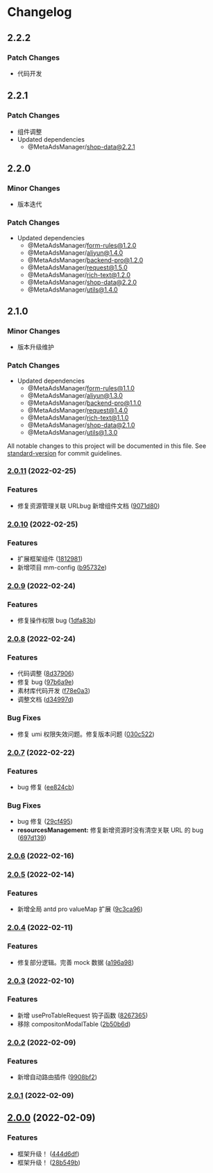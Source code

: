 # Changelog

## 2.2.2

### Patch Changes

- 代码开发

## 2.2.1

### Patch Changes

- 组件调整
- Updated dependencies
  - @MetaAdsManager/shop-data@2.2.1

## 2.2.0

### Minor Changes

- 版本迭代

### Patch Changes

- Updated dependencies
  - @MetaAdsManager/form-rules@1.2.0
  - @MetaAdsManager/aliyun@1.4.0
  - @MetaAdsManager/backend-pro@1.2.0
  - @MetaAdsManager/request@1.5.0
  - @MetaAdsManager/rich-text@1.2.0
  - @MetaAdsManager/shop-data@2.2.0
  - @MetaAdsManager/utils@1.4.0

## 2.1.0

### Minor Changes

- 版本升级维护

### Patch Changes

- Updated dependencies
  - @MetaAdsManager/form-rules@1.1.0
  - @MetaAdsManager/aliyun@1.3.0
  - @MetaAdsManager/backend-pro@1.1.0
  - @MetaAdsManager/request@1.4.0
  - @MetaAdsManager/rich-text@1.1.0
  - @MetaAdsManager/shop-data@2.1.0
  - @MetaAdsManager/utils@1.3.0

All notable changes to this project will be documented in this file. See [standard-version](https://github.com/conventional-changelog/standard-version) for commit guidelines.

### [2.0.11](https://codeup.aliyun.com///compare/v2.0.10...v2.0.11) (2022-02-25)

### Features

- 修复资源管理关联 URLbug 新增组件文档 ([9071d80](https://codeup.aliyun.com///commit/9071d809d11dbaf9ae408b9c1defe46f04a71fef))

### [2.0.10](https://codeup.aliyun.com///compare/v2.0.9...v2.0.10) (2022-02-25)

### Features

- 扩展框架组件 ([1812981](https://codeup.aliyun.com///commit/18129814439ea9a8d6ef7dcc55e3f832a7df13e6))
- 新增项目 mm-config ([b95732e](https://codeup.aliyun.com///commit/b95732e5ec89f01977f00a9a39d074f075f63a09))

### [2.0.9](https://codeup.aliyun.com///compare/v2.0.8...v2.0.9) (2022-02-24)

### Features

- 修复操作权限 bug ([1dfa83b](https://codeup.aliyun.com///commit/1dfa83b631b76f7ab70bafbfddaa300e4953251c))

### [2.0.8](https://codeup.aliyun.com///compare/v2.0.7...v2.0.8) (2022-02-24)

### Features

- 代码调整 ([8d37906](https://codeup.aliyun.com///commit/8d37906863fd96064dca34d056fdd76da06a4242))
- 修复 bug ([97b6a9e](https://codeup.aliyun.com///commit/97b6a9e7588d23a35e903e6408e5c2f6e3e63d2d))
- 素材库代码开发 ([f78e0a3](https://codeup.aliyun.com///commit/f78e0a325a66d5c8d4576065b09c06939d832075))
- 调整文档 ([d34997d](https://codeup.aliyun.com///commit/d34997d3d2c2f287a54064dccfb4fc3a6c8498d6))

### Bug Fixes

- 修复 umi 权限失效问题。修复版本问题 ([030c522](https://codeup.aliyun.com///commit/030c52228b876ad3315286447d67bd529a26f1ba))

### [2.0.7](https://codeup.aliyun.com///compare/v2.0.6...v2.0.7) (2022-02-22)

### Features

- bug 修复 ([ee824cb](https://codeup.aliyun.com///commit/ee824cb7a0007decc1e60ad58fe984b897feeb3e))

### Bug Fixes

- bug 修复 ([29cf495](https://codeup.aliyun.com///commit/29cf495399092a2ea09de8a20d94f8e5be05aade))
- **resourcesManagement:** 修复新增资源时没有清空关联 URL 的 bug ([697d139](https://codeup.aliyun.com///commit/697d1398f5a7ebde151788d50d38db270e319ae1))

### [2.0.6](https://codeup.aliyun.com///compare/v2.0.5...v2.0.6) (2022-02-16)

### [2.0.5](https://codeup.aliyun.com///compare/v2.0.4...v2.0.5) (2022-02-14)

### Features

- 新增全局 antd pro valueMap 扩展 ([9c3ca96](https://codeup.aliyun.com///commit/9c3ca966c5753698c4c9a5d1c2b410ac72d233bc))

### [2.0.4](https://codeup.aliyun.com///compare/v2.0.3...v2.0.4) (2022-02-11)

### Features

- 修复部分逻辑。完善 mock 数据 ([a196a98](https://codeup.aliyun.com///commit/a196a98498b3468b5b6bd97b75db29b276bd6c31))

### [2.0.3](https://codeup.aliyun.com///compare/v2.0.2...v2.0.3) (2022-02-10)

### Features

- 新增 useProTableRequest 钩子函数 ([8267365](https://codeup.aliyun.com///commit/8267365f6f437773457b67da00bbd9067ba92945))
- 移除 compositonModalTable ([2b50b6d](https://codeup.aliyun.com///commit/2b50b6d0f8334b060923e2c75b1c164aa14b5913))

### [2.0.2](https://codeup.aliyun.com///compare/v2.0.1...v2.0.2) (2022-02-09)

### Features

- 新增自动路由插件 ([9908bf2](https://codeup.aliyun.com///commit/9908bf2fff8216d823aa729dd99952a097ca7c22))

### [2.0.1](https://codeup.aliyun.com///compare/v2.0.0...v2.0.1) (2022-02-09)

## [2.0.0](https://codeup.aliyun.com///compare/v1.0.1...v2.0.0) (2022-02-09)

### Features

- 框架升级！ ([444d6df](https://codeup.aliyun.com///commit/444d6df2fe8f71cc55163ccdb039d1f666f7a0a7))
- 框架升级！ ([28b549b](https://codeup.aliyun.com///commit/28b549bc230c27acbdb450d7b15b198523b16f7f))
